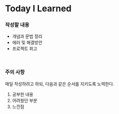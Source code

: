 # Today I Learned

### 작성할 내용
- 개념과 문법 정리
- 에러 및 해결방안
- 프로젝트 회고

<br/>

### 주의 사항
매일 작성하려고 하되, 다음과 같은 순서를 지키도록 노력한다.

1. 공부한 내용
2. 어려웠던 부분
3. 느낀점